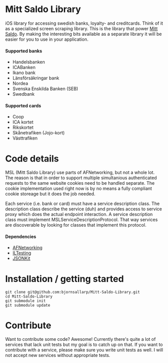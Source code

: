 Mitt Saldo Library
===================
iOS library for accessing swedish banks, loyalty- and creditcards. Think of it as a specialized screen scraping library. This is the library that power [Mitt Saldo](http://github.com/bjornsallarp/mitt-saldo). By making the interesting bits available as a separate library it will be easier for you to use in your application.

#### Supported banks
* Handelsbanken
* ICABanken
* Ikano bank
* Länsförsäkringar bank
* Nordea
* Svenska Enskilda Banken (SEB)
* Swedbank

#### Supported cards
* Coop
* ICA kortet
* Rikskortet
* Skånetrafiken (Jojo-kort)
* Västtrafiken

Code details
============
MSL (Mitt Saldo Library) use parts of AFNetworking, but not a whole lot. The reason is that in order to support multiple simultanious authenticated requests to the same website cookies need to be handled separate. The cookie implementation used right now is by no means a fully compliant cookie storeage but it does the job needed.

Each service (i.e. bank or card) must have a service description class. The description class describe the service (duh) and provides access to service proxy which does the actual endpoint interaction. A service description class must implement MSLServiceDescriptionProtocol. That way services are discoverable by looking for classes that implement this protocol.

#### Dependencies
* [AFNetworking](http://github.com/AFNetworking/AFNetworking)
* [ILTesting](https://github.com/bjornsallarp/ILTesting)
* [JSONKit](https://github.com/johnezang/JSONKit)


Installation / getting started
==============================
	git clone git@github.com:bjornsallarp/Mitt-Saldo-Library.git
	cd Mitt-Saldo-Library
	git submodule init
	git submodule update

Contribute
==========
Want to contribute some code? Awesome! Currently there's quite a lot of services that lack unit tests but my goal is to catch up on that. If you want to contribute with a service, please make sure you write unit tests as well. I will not accept new services without appropriate tests.

